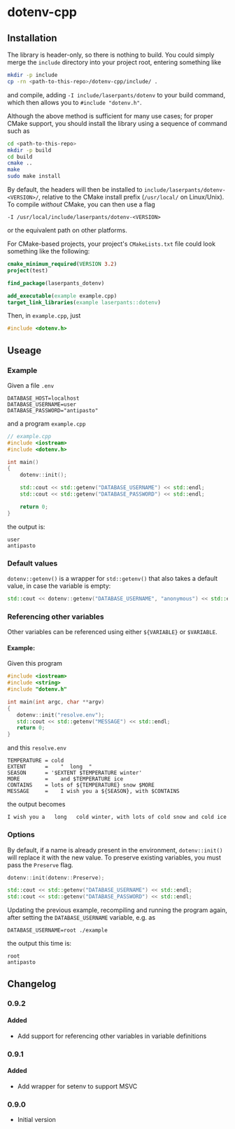 # dotenv-cpp

## Installation

The library is header-only, so there is nothing to build. You could simply merge the `include` directory into your project root, entering something like 

```bash
mkdir -p include
cp -rn <path-to-this-repo>/dotenv-cpp/include/ .
```

and compile, adding `-I include/laserpants/dotenv` to your build command, which then allows you to `#include "dotenv.h"`.

Although the above method is sufficient for many use cases; for proper CMake support, you should install the library using a sequence of command such as

```bash
cd <path-to-this-repo>
mkdir -p build
cd build
cmake ..
make
sudo make install
```

By default, the headers will then be installed to `include/laserpants/dotenv-<VERSION>/`, relative to the CMake install prefix (`/usr/local/` on Linux/Unix). To compile *without* CMake, you can then use a flag

```
-I /usr/local/include/laserpants/dotenv-<VERSION>
```

or the equivalent path on other platforms. 

For CMake-based projects, your project's `CMakeLists.txt` file could look something like the following:

```cmake
cmake_minimum_required(VERSION 3.2)
project(test)

find_package(laserpants_dotenv)

add_executable(example example.cpp)
target_link_libraries(example laserpants::dotenv)
```

Then, in `example.cpp`, just

```cpp
#include <dotenv.h>
```

## Useage

### Example

Given a file `.env`

```shell
DATABASE_HOST=localhost
DATABASE_USERNAME=user
DATABASE_PASSWORD="antipasto"
```

and a program `example.cpp`

```cpp
// example.cpp
#include <iostream>
#include <dotenv.h>

int main()
{
    dotenv::init();

    std::cout << std::getenv("DATABASE_USERNAME") << std::endl;
    std::cout << std::getenv("DATABASE_PASSWORD") << std::endl;

    return 0;
}
```

the output is:

```
user
antipasto
```

### Default values

`dotenv::getenv()` is a wrapper for `std::getenv()` that also takes a default value, in case the variable is empty:

```cpp
std::cout << dotenv::getenv("DATABASE_USERNAME", "anonymous") << std::endl;
```

### Referencing other variables

Other variables can be referenced using either `${VARIABLE}` or `$VARIABLE`.

#### Example: 

Given this program

```cpp
#include <iostream>
#include <string>
#include "dotenv.h"

int main(int argc, char **argv)
{
   dotenv::init("resolve.env");
   std::cout << std::getenv("MESSAGE") << std::endl;
   return 0;
}
```

and this `resolve.env`

```
TEMPERATURE = cold
EXTENT      =    "  long  "
SEASON      = '$EXTENT $TEMPERATURE winter'
MORE        =    and $TEMPERATURE ice
CONTAINS    = lots of ${TEMPERATURE} snow $MORE
MESSAGE     =    I wish you a ${SEASON}, with $CONTAINS
```

the output becomes

```
I wish you a   long   cold winter, with lots of cold snow and cold ice
```

### Options

By default, if a name is already present in the environment, `dotenv::init()` will replace it with the new value. To preserve existing variables, you must pass the `Preserve` flag.

```cpp
dotenv::init(dotenv::Preserve);

std::cout << std::getenv("DATABASE_USERNAME") << std::endl;
std::cout << std::getenv("DATABASE_PASSWORD") << std::endl;
```

Updating the previous example, recompiling and running the program again, after setting the `DATABASE_USERNAME` variable, e.g. as

```
DATABASE_USERNAME=root ./example
```

the output this time is:

```
root
antipasto
```

## Changelog

### 0.9.2

#### Added
- Add support for referencing other variables in variable definitions

### 0.9.1

#### Added
- Add wrapper for setenv to support MSVC

### 0.9.0

- Initial version
